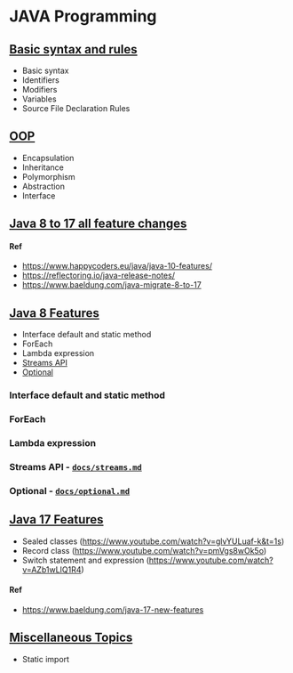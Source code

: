 # JAVA Programming

## [Basic syntax and rules](docs/syntax.md)
- Basic syntax
- Identifiers
- Modifiers
- Variables
- Source File Declaration Rules


## [OOP]()
- Encapsulation
- Inheritance
- Polymorphism
- Abstraction
- Interface

## [Java 8 to 17 all feature changes]()
#### Ref 
- https://www.happycoders.eu/java/java-10-features/
- https://reflectoring.io/java-release-notes/
- https://www.baeldung.com/java-migrate-8-to-17


## [Java 8 Features]()
- Interface default and static method
- ForEach
- Lambda expression
- [Streams API](docs/streams.md)
- [Optional](docs/optional.md)


### Interface default and static method

### ForEach

### Lambda expression

### Streams API - [`docs/streams.md`](docs/streams.md)

### Optional - [`docs/optional.md`](docs/optional.md)

## [Java 17 Features]()
- Sealed classes (https://www.youtube.com/watch?v=glvYULuaf-k&t=1s)
- Record class (https://www.youtube.com/watch?v=pmVgs8wOk5o)
- Switch statement and expression (https://www.youtube.com/watch?v=AZb1wLIQ1R4)

#### Ref
- https://www.baeldung.com/java-17-new-features


## [Miscellaneous Topics](docs/miscellaneous.md)
- Static import